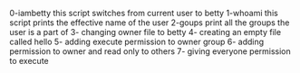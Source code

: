 
0-iambetty  this script switches from current user to betty
1-whoami this script prints the effective name of the user
2-goups print all the groups the user is a part of
3- changing owner file to betty
4- creating an empty file called hello
5- adding execute permission to owner group
6- adding permission to owner and read only to others
7- giving everyone permission to execute
